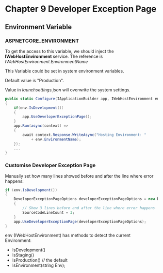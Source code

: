 # Chapter 9 Developer Exception Page

## Environment Variable

### ASPNETCORE_ENVIRONMENT
To get the access to this variable, we should inject the **IWebHostEnvironment** service. The reference is *IWebHostEnvironment.EnvironmentName*

This Variable could be set in system environment variables.

Default value is "Production".

Value in *launchsettings.json* will overwrite the system settings.

```c#
public static Configure(IApplicationBuilder app, IWebHostEnvironment env)
{
    if(env.IsDevelopment())
    {
        app.UseDeveloperExceptionPage();
    }
    app.Run(async(context) => 
    {
        await context.Response.WriteAsync("Hosting Environment: "
            + env.EnvironmentName);
    });
    ...
}
```

### Customise Developer Exception Page
Manually set how many lines showed before and after the line where error happens:
```c#
if (env.IsDevelopment())
{
    DeveloperExceptionPageOptions developerExceptionPageOptions = new DeveloperExceptionPageOptions
    {
        // Show 3 lines before and after the line where error happens
        SourceCodeLineCount = 3;
    }
    app.UseDeveloperExceptionPage(developerExceptionPageOptions);
}
```

env (IWebHostEnvironment) has methods to detect the current Environment:
- IsDevelopment()
- IsStaging()
- IsProduction() // the default
- IsEnvironment(string Env);
